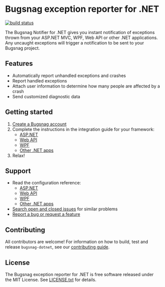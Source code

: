 # Bugsnag exception reporter for .NET
[![build status](https://ci.appveyor.com/api/projects/status/0c0mlvop5equtm43/branch/master?svg=true)](https://ci.appveyor.com/project/snmaynard/bugsnag-dotnet)

The Bugsnag Notifier for .NET gives you instant notification of exceptions thrown from your ASP.NET MVC, WPF, Web API or other .NET applications. Any uncaught exceptions will trigger a notification to be sent to your Bugsnag project.

## Features

* Automatically report unhandled exceptions and crashes
* Report handled exceptions 
* Attach user information to determine how many people are affected by a crash
* Send customized diagnostic data


## Getting started

1. [Create a Bugsnag account](https://bugsnag.com)
2. Complete the instructions in the integration guide for your framework:
    * [ASP.NET](http://docs.bugsnag.com/platforms/dotnet/asp-net)
    * [Web API](http://docs.bugsnag.com/platforms/dotnet/web-api)
    * [WPF](http://docs.bugsnag.com/platforms/dotnet/wpf)
    * [Other .NET apps](http://docs.bugsnag.com/platforms/dotnet/other)
3. Relax!


## Support

* Read the configuration reference:
    * [ASP.NET](http://docs.bugsnag.com/platforms/dotnet/asp-net/configuration-options/)
    * [Web API](http://docs.bugsnag.com/platforms/dotnet/web-api/configuration-options/)
    * [WPF](http://docs.bugsnag.com/platforms/dotnet/wpf/configuration-options/)
    * [Other .NET apps](http://docs.bugsnag.com/platforms/dotnet/other/configuration-options/)
* [Search open and closed issues](https://github.com/bugsnag/bugsnag-dotnet/issues?utf8=✓&q=is%3Aissue) for similar problems
* [Report a bug or request a feature](https://github.com/bugsnag/bugsnag-dotnet/issues/new)


## Contributing

All contributors are welcome! For information on how to build, test
and release `bugsnag-dotnet`, see our
[contributing guide](https://github.com/bugsnag/bugsnag-dotnet/blob/master/CONTRIBUTING.md).


## License

The Bugsnag exception reporter for .NET is free software released under the MIT License.
See [LICENSE.txt](https://github.com/bugsnag/bugsnag-dotnet/blob/master/LICENSE.txt)
for details.
